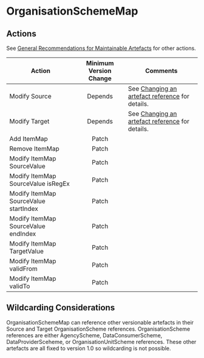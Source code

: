 # OrganisationSchemeMap

## Actions

See [General Recommendations for Maintainable Artefacts](../General%20Recommendations%20for%20Maintainable%20Artefacts.md) for other actions.

| Action | Minimum Version Change | Comments|
|--------|:----------------------:|---------|
| Modify Source | Depends | See [Changing an artefact reference](../General%20Recommendations%20for%20Maintainable%20Artefacts.md#changing-an-artefact-reference) for details. |
| Modify Target | Depends | See [Changing an artefact reference](../General%20Recommendations%20for%20Maintainable%20Artefacts.md#changing-an-artefact-reference) for details. |
| Add ItemMap | Patch | |
| Remove ItemMap | Patch| |
| Modify ItemMap SourceValue | Patch | |
| Modify ItemMap SourceValue isRegEx | Patch | |
| Modify ItemMap SourceValue startIndex | Patch | |
| Modify ItemMap SourceValue endIndex | Patch | |
| Modify ItemMap TargetValue | Patch | |
| Modify ItemMap validFrom | Patch | |
| Modify ItemMap validTo | Patch | |

## Wildcarding Considerations

OrganisationSchemeMap can reference other versionable artefacts in their Source and Target OrganisationScheme references. OrganisationScheme references are either AgencyScheme, DataConsumerScheme, DataProviderSceheme, or OrganisationUnitScheme references. These other artefacts are all fixed to version 1.0 so wildcarding is not possible.
